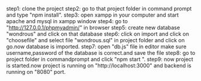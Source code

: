 step1: clone the project
step2: go to that project folder in command prompt and type "npm install".
step3: open xampp in your computer and start apache and mysql in xampp window
step4: go to "http://127.0.0.1/phpmyadmin/" in browser
step5: create new database "wondrous" and click on that database
step6: click on import and click on "choosefile" and select file "wondrous.sql" in project folder and click on go.now database is imported.
step7: open "db.js" file in editor make sure username,password of the database is correct.and save the file
step8: go to project folder in commandprompt and click "npm start ".
step9: now project is started.now project is running on "http://localhost:3000" and backend is running on "8080" port.
